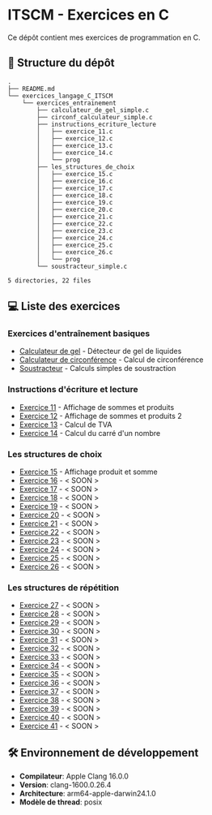 # ITSCM - Exercices en C
Ce dépôt contient mes exercices de programmation en C.

## 📂 Structure du dépôt
```
.
├── README.md
└── exercices_langage_C_ITSCM
    └── exercices_entrainement
        ├── calculateur_de_gel_simple.c
        ├── circonf_calculateur_simple.c
        ├── instructions_ecriture_lecture
        │   ├── exercice_11.c
        │   ├── exercice_12.c
        │   ├── exercice_13.c
        │   ├── exercice_14.c
        │   └── prog
        ├── les_structures_de_choix
        │   ├── exercice_15.c
        │   ├── exercice_16.c
        │   ├── exercice_17.c
        │   ├── exercice_18.c
        │   ├── exercice_19.c
        │   ├── exercice_20.c
        │   ├── exercice_21.c
        │   ├── exercice_22.c
        │   ├── exercice_23.c
        │   ├── exercice_24.c
        │   ├── exercice_25.c
        │   ├── exercice_26.c
        │   └── prog
        └── soustracteur_simple.c

5 directories, 22 files
```

## 💻 Liste des exercices
### Exercices d'entraînement basiques
- [Calculateur de gel](exercices_langage_C_ITSCM/exercices_entrainement/calculateur_de_gel_simple.c) - Détecteur de gel de liquides
- [Calculateur de circonférence](exercices_langage_C_ITSCM/exercices_entrainement/circonf_calculateur_simple.c) - Calcul de circonférence
- [Soustracteur](exercices_langage_C_ITSCM/exercices_entrainement/soustracteur_simple.c) - Calculs simples de soustraction

### Instructions d'écriture et lecture
- [Exercice 11](exercices_langage_C_ITSCM/exercices_entrainement/instructions_ecriture_lecture/exercice_11.c) - Affichage de sommes et produits
- [Exercice 12](exercices_langage_C_ITSCM/exercices_entrainement/instructions_ecriture_lecture/exercice_12.c) - Affichage de sommes et produits 2
- [Exercice 13](exercices_langage_C_ITSCM/exercices_entrainement/instructions_ecriture_lecture/exercice_13.c) - Calcul de TVA
- [Exercice 14](exercices_langage_C_ITSCM/exercices_entrainement/instructions_ecriture_lecture/exercice_14.c) - Calcul du carré d'un nombre

### Les structures de choix
- [Exercice 15](exercices_langage_C_ITSCM/exercices_entrainement/les_structures_de_choix/exercice_15.c) - Affichage produit et somme
- [Exercice 16](exercices_langage_C_ITSCM/exercices_entrainement/les_structures_de_choix/exercice_16.c) - < SOON >
- [Exercice 17](exercices_langage_C_ITSCM/exercices_entrainement/les_structures_de_choix/exercice_17.c) - < SOON >
- [Exercice 18](exercices_langage_C_ITSCM/exercices_entrainement/les_structures_de_choix/exercice_18.c) - < SOON >
- [Exercice 19](exercices_langage_C_ITSCM/exercices_entrainement/les_structures_de_choix/exercice_19.c) - < SOON >
- [Exercice 20](exercices_langage_C_ITSCM/exercices_entrainement/les_structures_de_choix/exercice_20.c) - < SOON >
- [Exercice 21](exercices_langage_C_ITSCM/exercices_entrainement/les_structures_de_choix/exercice_21.c) - < SOON >
- [Exercice 22](exercices_langage_C_ITSCM/exercices_entrainement/les_structures_de_choix/exercice_22.c) - < SOON >
- [Exercice 23](exercices_langage_C_ITSCM/exercices_entrainement/les_structures_de_choix/exercice_23.c) - < SOON >
- [Exercice 24](exercices_langage_C_ITSCM/exercices_entrainement/les_structures_de_choix/exercice_24.c) - < SOON >
- [Exercice 25](exercices_langage_C_ITSCM/exercices_entrainement/les_structures_de_choix/exercice_25.c) - < SOON >
- [Exercice 26](exercices_langage_C_ITSCM/exercices_entrainement/les_structures_de_choix/exercice_26.c) - < SOON >

### Les structures de répétition
- [Exercice 27](exercices_langage_C_ITSCM/exercices_entrainement/les_structures_de_repetition/exercice_15.c) - < SOON >
- [Exercice 28](exercices_langage_C_ITSCM/exercices_entrainement/les_structures_de_repetition/exercice_16.c) - < SOON >
- [Exercice 29](exercices_langage_C_ITSCM/exercices_entrainement/les_structures_de_repetition/exercice_17.c) - < SOON >
- [Exercice 30](exercices_langage_C_ITSCM/exercices_entrainement/les_structures_de_repetition/exercice_18.c) - < SOON >
- [Exercice 31](exercices_langage_C_ITSCM/exercices_entrainement/les_structures_de_repetition/exercice_19.c) - < SOON >
- [Exercice 32](exercices_langage_C_ITSCM/exercices_entrainement/les_structures_de_repetition/exercice_20.c) - < SOON >
- [Exercice 33](exercices_langage_C_ITSCM/exercices_entrainement/les_structures_de_repetition/exercice_21.c) - < SOON >
- [Exercice 34](exercices_langage_C_ITSCM/exercices_entrainement/les_structures_de_repetition/exercice_22.c) - < SOON >
- [Exercice 35](exercices_langage_C_ITSCM/exercices_entrainement/les_structures_de_repetition/exercice_23.c) - < SOON >
- [Exercice 36](exercices_langage_C_ITSCM/exercices_entrainement/les_structures_de_repetition/exercice_24.c) - < SOON >
- [Exercice 37](exercices_langage_C_ITSCM/exercices_entrainement/les_structures_de_repetition/exercice_25.c) - < SOON >
- [Exercice 38](exercices_langage_C_ITSCM/exercices_entrainement/les_structures_de_repetition/exercice_26.c) - < SOON >
- [Exercice 39](exercices_langage_C_ITSCM/exercices_entrainement/les_structures_de_repetition/exercice_26.c) - < SOON >
- [Exercice 40](exercices_langage_C_ITSCM/exercices_entrainement/les_structures_de_repetition/exercice_26.c) - < SOON >
- [Exercice 41](exercices_langage_C_ITSCM/exercices_entrainement/les_structures_de_repetition/exercice_26.c) - < SOON >

## 🛠 Environnement de développement
- **Compilateur**: Apple Clang 16.0.0
- **Version**: clang-1600.0.26.4
- **Architecture**: arm64-apple-darwin24.1.0
- **Modèle de thread**: posix

